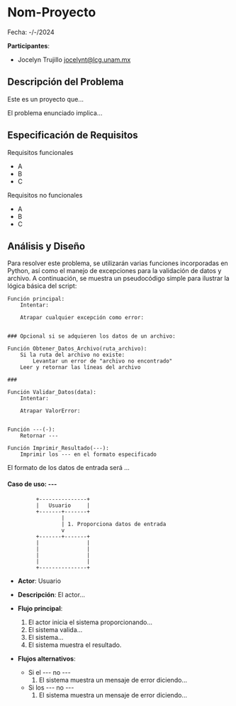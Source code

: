 # Nom-Proyecto

Fecha: -/-/2024

**Participantes**:

- Jocelyn Trujillo jocelynt@lcg.unam.mx

## Descripción del Problema

Este es un proyecto que...

El problema enunciado implica...


## Especificación de Requisitos

Requisitos funcionales

- A
- B
- C

Requisitos no funcionales

- A
- B
- C


## Análisis y Diseño

Para resolver este problema, se utilizarán varias funciones incorporadas en Python, así como el manejo de excepciones para la validación de datos y archivo. A continuación, se muestra un pseudocódigo simple para ilustrar la lógica básica del script:

```
Función principal:
    Intentar:
        
    Atrapar cualquier excepción como error:
		

### Opcional si se adquieren los datos de un archivo:

Función Obtener_Datos_Archivo(ruta_archivo):
    Si la ruta del archivo no existe:
        Levantar un error de "archivo no encontrado"
    Leer y retornar las líneas del archivo

### 

Función Validar_Datos(data):
    Intentar:
        
    Atrapar ValorError:
	    

Función ---(-):
    Retornar ---

Función Imprimir_Resultado(---):
    Imprimir los --- en el formato especificado
```

El formato de los datos de entrada será ...


#### Caso de uso: ---

```
         +---------------+
         |   Usuario     |
         +-------+-------+
                 |
                 | 1. Proporciona datos de entrada
                 v
         +-------+-------+
         |               |
         |               |
         |               |
         |               |
         +---------------+
```

- **Actor**: Usuario
- **Descripción**: El actor...

- **Flujo principal**:

	1. El actor inicia el sistema proporcionando...
	2. El sistema valida...
	3. El sistema...
	4. El sistema muestra el resultado.
	
- **Flujos alternativos**:
	- Si el --- no ---
		1. El sistema muestra un mensaje de error diciendo...
	- Si los --- no ---
		1. El sistema muestra un mensaje de error diciendo...
                

